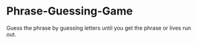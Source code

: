 # Phrase-Guessing-Game
 Guess the phrase by guessing letters until you get the phrase or lives run out.
